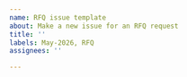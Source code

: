 ```yaml
---
name: RFQ issue template
about: Make a new issue for an RFQ request
title: ''
labels: May-2026, RFQ
assignees: ''

---
```



